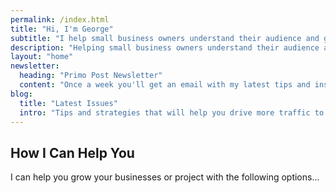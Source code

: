 ```yaml
---
permalink: /index.html
title: "Hi, I'm George"
subtitle: "I help small business owners understand their audience and grow website traffic."
description: "Helping small business owners understand their audience and grow website traffic."
layout: "home"
newsletter: 
  heading: "Primo Post Newsletter"
  content: "Once a week you'll get an email with my latest tips and insights to grow your online business."
blog:
  title: "Latest Issues"
  intro: "Tips and strategies that will help you drive more traffic to your website and get more sales."
---
```


## How I Can Help You

I can help you grow your businesses or project with the following options...